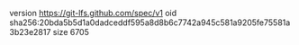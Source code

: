version https://git-lfs.github.com/spec/v1
oid sha256:20bda5b5d1a0dadceddf595a8d8b6c7742a945c581a9205fe75581a3b23e2817
size 6705
